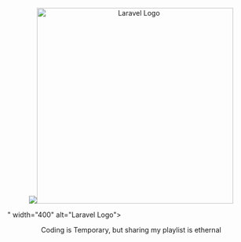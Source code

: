 <p align="center"><a href="https://laravel.com" target="_blank"><img src="<p align="center"><a href="https://laravel.com" target="_blank"><img src="https://raw.githubusercontent.com/laravel/art/master/logo-lockup/5%20SVG/2%20CMYK/1%20Full%20Color/laravel-logolockup-cmyk-red.svg" width="400" alt="Laravel Logo"></a></p>" width="400" alt="Laravel Logo"></a></p>
<p align="center">Coding is Temporary, but sharing my playlist is ethernal</p>

